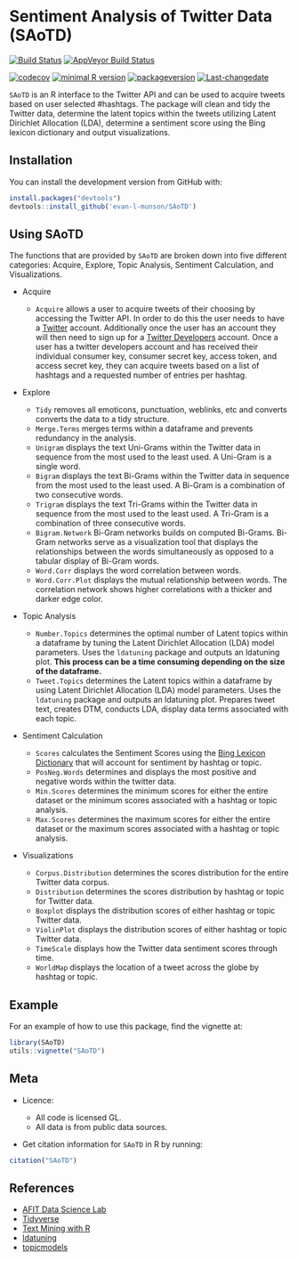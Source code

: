 Sentiment Analysis of Twitter Data (SAoTD)
================

<!-- don't edit the .md file, instead edit the .Rmd -->

[![Build
Status](https://travis-ci.org/evan-l-munson/SAoTD.svg?branch=master)](https://travis-ci.org/evan-l-munson/SAoTD)
[![AppVeyor Build
Status](https://ci.appveyor.com/api/projects/status/github/evan-l-munson/SAoTD?branch=master&svg=true)](https://ci.appveyor.com/project/evan-l-munson/SAoTD)
<!-- [![CircleCI](https://circleci.com/gh/evan-l-munson/SAoTD.svg?style=svg)](https://circleci.com/gh/evan-l-munson/SAoTD) -->
[![codecov](https://codecov.io/gh/evan-l-munson/SAoTD/branch/master/graph/badge.svg)](https://codecov.io/gh/evan-l-munson/SAoTD)
[![minimal R
version](https://img.shields.io/badge/R%3E%3D-3.3.0-6666ff.svg)](https://cran.r-project.org/)
[![packageversion](https://img.shields.io/badge/Package%20version-1.0.0-orange.svg?style=flat-square)](https://github.com/evan-l-munson/SAoTD)
[![Last-changedate](https://img.shields.io/badge/last%20change-2018--04--13-green.svg)](/commits/master)

`SAoTD` is an R interface to the Twitter API and can be used to acquire
tweets based on user selected \#hashtags. The package will clean and
tidy the Twitter data, determine the latent topics within the tweets
utilizing Latent Dirichlet Allocation (LDA), determine a sentiment score
using the Bing lexicon dictionary and output visualizations.

## Installation

You can install the development version from GitHub with:

``` r
install.packages("devtools")
devtools::install_github('evan-l-munson/SAoTD')
```

## Using SAoTD

The functions that are provided by `SAoTD` are broken down into five
different categories: Acquire, Explore, Topic Analysis, Sentiment
Calculation, and Visualizations.

  - Acquire
    
      - `Acquire` allows a user to acquire tweets of their choosing by
        accessing the Twitter API. In order to do this the user needs to
        have a [Twitter](https://twitter.com) account. Additionally once
        the user has an account they will then need to sign up for a
        [Twitter Developers](https://dev.twitter.com/) account. Once a
        user has a twitter developers account and has received their
        individual consumer key, consumer secret key, access token, and
        access secret key, they can acquire tweets based on a list of
        hashtags and a requested number of entries per hashtag.

  - Explore
    
      - `Tidy` removes all emoticons, punctuation, weblinks, etc and
        converts converts the data to a tidy structure.
      - `Merge.Terms` merges terms within a dataframe and prevents
        redundancy in the analysis.
      - `Unigram` displays the text Uni-Grams within the Twitter data in
        sequence from the most used to the least used. A Uni-Gram is a
        single word.
      - `Bigram` displays the text Bi-Grams within the Twitter data in
        sequence from the most used to the least used. A Bi-Gram is a
        combination of two consecutive words.
      - `Trigram` displays the text Tri-Grams within the Twitter data in
        sequence from the most used to the least used. A Tri-Gram is a
        combination of three consecutive words.
      - `Bigram.Network` Bi-Gram networks builds on computed Bi-Grams.
        Bi-Gram networks serve as a visualization tool that displays the
        relationships between the words simultaneously as opposed to a
        tabular display of Bi-Gram words.
      - `Word.Corr` displays the word correlation between words.
      - `Word.Corr.Plot` displays the mutual relationship between words.
        The correlation network shows higher correlations with a thicker
        and darker edge color.

  - Topic Analysis
    
      - `Number.Topics` determines the optimal number of Latent topics
        within a dataframe by tuning the Latent Dirichlet Allocation
        (LDA) model parameters. Uses the `ldatuning` package and outputs
        an ldatuning plot. **This process can be a time consuming
        depending on the size of the dataframe.**
      - `Tweet.Topics` determines the Latent topics within a dataframe
        by using Latent Dirichlet Allocation (LDA) model parameters.
        Uses the `ldatuning` package and outputs an ldatuning plot.
        Prepares tweet text, creates DTM, conducts LDA, display data
        terms associated with each topic.

  - Sentiment Calculation
    
      - `Scores` calculates the Sentiment Scores using the [Bing Lexicon
        Dictionary](https://www.cs.uic.edu/~liub/FBS/sentiment-analysis.html)
        that will account for sentiment by hashtag or topic.
      - `PosNeg.Words` determines and displays the most positive and
        negative words within the twitter data.
      - `Min.Scores` determines the minimum scores for either the entire
        dataset or the minimum scores associated with a hashtag or topic
        analysis.
      - `Max.Scores` determines the maximum scores for either the entire
        dataset or the maximum scores associated with a hashtag or topic
        analysis.

  - Visualizations
    
      - `Corpus.Distribution` determines the scores distribution for the
        entire Twitter data corpus.
      - `Distribution` determines the scores distribution by hashtag or
        topic for Twitter data.
      - `Boxplot` displays the distribution scores of either hashtag or
        topic Twitter data.
      - `ViolinPlot` displays the distribution scores of either hashtag
        or topic Twitter data.
      - `TimeScale` displays how the Twitter data sentiment scores
        through time.  
      - `WorldMap` displays the location of a tweet across the globe by
        hashtag or topic.

## Example

For an example of how to use this package, find the vignette at:

``` r
library(SAoTD)
utils::vignette("SAoTD")
```

## Meta

  - Licence:
    
      - All code is licensed GL.
      - All data is from public data sources.

  - Get citation information for `SAoTD` in R by running:

<!-- end list -->

``` r
citation("SAoTD")
```

## References

  - [AFIT Data Science Lab](https://github.com/AFIT-R)
  - [Tidyverse](https://www.tidyverse.org/)
  - [Text Mining with
    R](https://www.tidytextmining.com/)
  - [ldatuning](https://github.com/nikita-moor/ldatuning)
  - [topicmodels](https://cran.r-project.org/web/packages/topicmodels/index.html)
